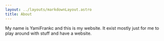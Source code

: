 ```yaml
---
layout: ../layouts/markdownLayout.astro
title: About
---
```


My name is YamiFrankc and this is my website.
It exist mostly just for me to play around with stuff and have a website.
